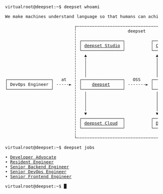 <pre>
<samp><span class="prompt">virtualroot@deepset:~$</span> <kbd>deepset whoami</kbd>

We make machines understand language so that humans can achieve more.

                           ┌−−−−−−−−−−−−−−−−−−−−−−−−−−−−−−−−−−−−−−−−−−−−−−−┐
                           ╎                    deepset                    ╎
                           ╎                                               ╎
                           ╎ ┌────────────────┐          ┌───────────┐     ╎
                           ╎ │ <a href="https://www.deepset.ai/deepset-studio">deepset Studio</a> │          │ <a href="https://haystack.deepset.ai/community">Community</a> │     ╎
                           ╎ └────────────────┘          └───────────┘     ╎
                           ╎   ▲                           ▲               ╎
                           ╎   │                           │               ╎
                           ╎   │                           │               ╎
                           ╎   │                           │               ╎
                           ╎   │                           │               ╎
┌─────────────────┐   at   ╎ ┌────────────────┐   OSS    ┌───────────────┐ ╎
│ DevOps Engineer │ -----► ╎ │    <a href="https://www.deepset.ai/">deepset</a>     │ -------► │   <a href="https://haystack.deepset.ai/">Haystack</a>    │ ╎
└─────────────────┘        ╎ └────────────────┘          └───────────────┘ ╎
                           ╎   │                           │               ╎
                           ╎   │                           │               ╎
                           ╎   │                           │               ╎
                           ╎   │                           │               ╎
                           ╎   ▼                           ▼               ╎
                           ╎ ┌────────────────┐          ┌───────────────┐ ╎
                           ╎ │ <a href="https://www.deepset.ai/deepset-cloud-product">deepset Cloud</a>  │          │ <a href="https://docs.haystack.deepset.ai/docs/intro">Documentation</a> │ ╎
                           ╎ └────────────────┘          └───────────────┘ ╎
                           ╎                                               ╎
                           └−−−−−−−−−−−−−−−−−−−−−−−−−−−−−−−−−−−−−−−−−−−−−−−┘

<span class="prompt">virtualroot@deepset:~$</span> <kbd>deepset jobs</kbd>

• <a href="https://deepset.jobs.personio.de/job/1887315?language=en&display=en">Developer Advocate</a>
• <a href="https://deepset.jobs.personio.de/job/2000035?language=en&display=en">Resident Engineer</a>
• <a href="https://deepset.jobs.personio.de/job/1925163?language=en&display=en">Senior Backend Engineer</a>
• <a href="https://deepset.jobs.personio.de/job/1992373?language=en&display=en">Senior DevOps Engineer</a>
• <a href="https://deepset.jobs.personio.de/job/1925142?language=en&display=en">Senior Frontend Engineer</a>

<span class="prompt">virtualroot@deepset:~$</span> <span class="cursor">█</span></samp></pre>

